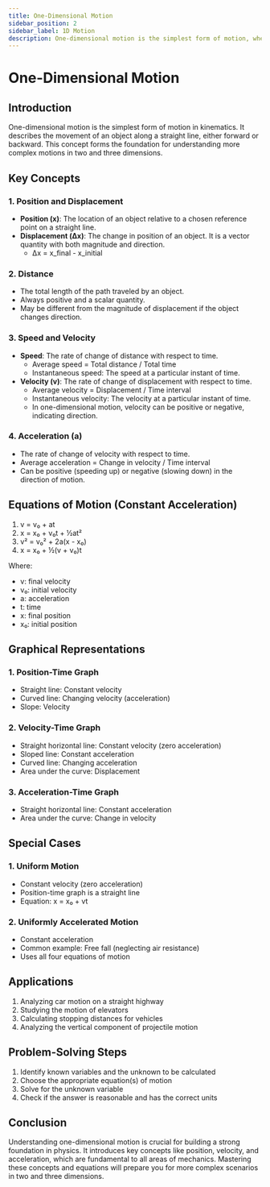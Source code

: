 ```yaml
---
title: One-Dimensional Motion
sidebar_position: 2
sidebar_label: 1D Motion
description: One-dimensional motion is the simplest form of motion, where an object moves along a straight line.
---
```


# One-Dimensional Motion

## Introduction

One-dimensional motion is the simplest form of motion in kinematics. It describes the movement of an object along a straight line, either forward or backward. This concept forms the foundation for understanding more complex motions in two and three dimensions.

## Key Concepts

### 1. Position and Displacement

- **Position (x)**: The location of an object relative to a chosen reference point on a straight line.
- **Displacement (Δx)**: The change in position of an object. It is a vector quantity with both magnitude and direction.
    - Δx = x_final - x_initial

### 2. Distance

- The total length of the path traveled by an object.
- Always positive and a scalar quantity.
- May be different from the magnitude of displacement if the object changes direction.

### 3. Speed and Velocity

- **Speed**: The rate of change of distance with respect to time.
    - Average speed = Total distance / Total time
    - Instantaneous speed: The speed at a particular instant of time.
- **Velocity (v)**: The rate of change of displacement with respect to time.
    - Average velocity = Displacement / Time interval
    - Instantaneous velocity: The velocity at a particular instant of time.
    - In one-dimensional motion, velocity can be positive or negative, indicating direction.

### 4. Acceleration (a)

- The rate of change of velocity with respect to time.
- Average acceleration = Change in velocity / Time interval
- Can be positive (speeding up) or negative (slowing down) in the direction of motion.

## Equations of Motion (Constant Acceleration)

1. v = v₀ + at
2. x = x₀ + v₀t + ½at²
3. v² = v₀² + 2a(x - x₀)
4. x = x₀ + ½(v + v₀)t

Where:
- v: final velocity
- v₀: initial velocity
- a: acceleration
- t: time
- x: final position
- x₀: initial position

## Graphical Representations

### 1. Position-Time Graph
- Straight line: Constant velocity
- Curved line: Changing velocity (acceleration)
- Slope: Velocity

### 2. Velocity-Time Graph
- Straight horizontal line: Constant velocity (zero acceleration)
- Sloped line: Constant acceleration
- Curved line: Changing acceleration
- Area under the curve: Displacement

### 3. Acceleration-Time Graph
- Straight horizontal line: Constant acceleration
- Area under the curve: Change in velocity

## Special Cases

### 1. Uniform Motion
- Constant velocity (zero acceleration)
- Position-time graph is a straight line
- Equation: x = x₀ + vt

### 2. Uniformly Accelerated Motion
- Constant acceleration
- Common example: Free fall (neglecting air resistance)
- Uses all four equations of motion

## Applications

1. Analyzing car motion on a straight highway
2. Studying the motion of elevators
3. Calculating stopping distances for vehicles
4. Analyzing the vertical component of projectile motion

## Problem-Solving Steps

1. Identify known variables and the unknown to be calculated
2. Choose the appropriate equation(s) of motion
3. Solve for the unknown variable
4. Check if the answer is reasonable and has the correct units

## Conclusion

Understanding one-dimensional motion is crucial for building a strong foundation in physics. It introduces key concepts like position, velocity, and acceleration, which are fundamental to all areas of mechanics. Mastering these concepts and equations will prepare you for more complex scenarios in two and three dimensions.